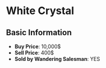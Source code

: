 # White Crystal

## Basic Information

- **Buy Price**: 10,000$
- **Sell Price**: 400$
- **Sold by Wandering Salesman**: YES